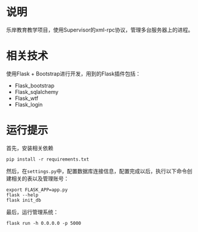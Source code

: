 # 说明

乐岸教育教学项目，使用Supervisor的xml-rpc协议，管理多台服务器上的进程。

# 相关技术

使用Flask + Bootstrap进行开发，用到的Flask插件包括：

* Flask_bootstrap
* Flask_sqlalchemy
* Flask_wtf
* Flask_login

# 运行提示

首先，安装相关依赖

    pip install -r requirements.txt

然后，在`settings.py`中，配置数据库连接信息，配置完成以后，执行以下命令创建相关的表以及管理账号：

    export FLASK_APP=app.py
    flask --help
    flask init_db

最后，运行管理系统：

    flask run -h 0.0.0.0 -p 5000

